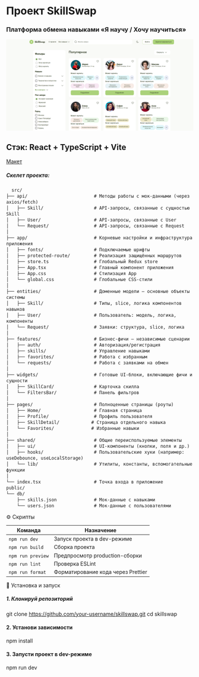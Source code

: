 # Проект SkillSwap
<h3>Платформа обмена навыками «Я научу / Хочу научиться»</h3>
<img src="./public/image.png" >

## Стэк: React + TypeScript + Vite

[Макет](<https://www.figma.com/design/bKwOakHJI7Z2mh2zVCBphP/SkillSwap---Для-разработчиков?node-id=386-11920&t=xN1r61F4DvdVdr9v-0>)


##### Скелет проекта: 
```
  src/
├── api/                         # Методы работы с мок-данными (через axios/fetch)
│   ├── Skill/                   # API-запросы, связанные с сущностью Skill
│   ├── User/                    # API-запросы, связанные с User
│   └── Request/                 # API-запросы, связанные с Request
│
├── app/                         # Корневые настройки и инфраструктура приложения
│   ├── fonts/                   # Подключаемые шрифты
│   ├── protected-route/         # Реализация защищённых маршрутов
│   ├── store.ts                 # Глобальный Redux store
│   ├── App.tsx                  # Главный компонент приложения
│   ├── App.css                  # Стилизация App
│   └── global.css               # Глобальные CSS-стили
│
├── entities/                    # Доменные модели — основные объекты системы
│   ├── Skill/                   # Типы, slice, логика компонентов навыков
│   ├── User/                    # Пользователь: модель, логика, компоненты
│   └── Request/                 # Заявки: структура, slice, логика
│
├── features/                    # Бизнес-фичи — независимые сценарии
│   ├── auth/                    # Авторизация/регистрация
│   ├── skills/                  # Управление навыками
│   ├── favorites/               # Работа с избранным
│   └── requests/                # Работа с заявками на обмен
│
├── widgets/                     # Готовые UI-блоки, включающие фичи и сущности
│   ├── SkillCard/               # Карточка скилла
│   └── FiltersBar/              # Панель фильтров
│
├── pages/                       # Полноценные страницы (роуты)
│   ├── Home/                    # Главная страница
│   ├── Profile/                 # Профиль пользователя
│   ├── SkillDetail/            # Страница отдельного навыка
│   └── Favorites/              # Избранные навыки
│
├── shared/                      # Общие переиспользуемые элементы
│   ├── ui/                      # UI-компоненты (кнопки, поля и др.)
│   ├── hooks/                   # Пользовательские хуки (например: useDebounce, useLocalStorage)
│   └── lib/                     # Утилиты, константы, вспомогательные функции
│
└── index.tsx                    # Точка входа в приложение
public/
└── db/
    ├── skills.json              # Мок-данные с навыками
    └── users.json               # Мок-данные с пользователями
```

⚙️ Скрипты

| Команда           | Назначение                         |
| ----------------- | ---------------------------------- |
| `npm run dev`     | Запуск проекта в dev-режиме        |
| `npm run build`   | Сборка проекта                     |
| `npm run preview` | Предпросмотр production-сборки     |
| `npm run lint`    | Проверка ESLint                    |
| `npm run format`  | Форматирование кода через Prettier |

🚀 Установка и запуск
##### 1. Клонируй репозиторий
git clone https://github.com/your-username/skillswap.git
cd skillswap

#### 2. Установи зависимости
npm install

#### 3. Запусти проект в dev-режиме
npm run dev


